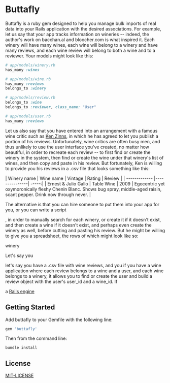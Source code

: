 # Buttafly

Buttafly is a ruby gem designed to help you manage bulk imports of real data into your Rails application with the desired associations. For example, let us say that your app tracks information on wineries -- indeed, the author's work on bacchan.al and bloocher.com is what inspired it. Each winery will have many wines, each wine will belong to a winery and have many reviews, and each wine review will belong to both a wine and to a reviewer. Your models might look like this:

```ruby
# app/models/winery.rb
has_many :wines
```

```ruby
# app/models/wine.rb
has_many :reviews
belongs_to :winery
```

```ruby
# app/models/review.rb
belongs_to :wine
belongs_to :reviewer, class_name: "User"
```

```ruby
# app/models/user.rb
has_many :reviews
```

Let us also say that you have entered into an arrangement with a famous wine critic such as [Ken Zinns](http://www.grape-nutz.com/kenz/), in which he has agreed to let you publish a portion of his reviews. Unfortunately, wine critics are often busy men, and thus unlikely to use the user interface you've created, no matter how beautiful, in order to recreate each review -- to first find or create the winery in the system, then find or create the wine under that winery's list of wines, and then copy and paste in his review. But fortunately, Ken is willing to provide you his reviews in a .csv file that looks something like this:

| Winery name   | Wine name     | Vintage | Rating | Review  |
| ------------- |---------------| -----:|
| Ernest & Julio Gallo | Table Wine |  2009 | Egocentric yet oxymoronically fleshy Chenin Blanc. Shows bug spray, middle-aged raisin, scant pepper. Drink now through never. |


The alternative is that you can hire someone to put them into your app for you, or you can write a script


, in order to manually search for each winery, or create it if it doesn't exist, and then create a wine if it doesn't exist, and perhaps even create the winery as well, before cutting and pasting his review. But he might be willing to give you a spreadsheet, the rows of which might look like so:

winery 


 Let's say you

let's say you have a .csv file with wine reviews, and you if you have a wine application where each review belongs to a wine and a user, and each wine belongs to a winery, it allows you to find or create the user and build a review object with the user's user_id and a wine_id. If 

a [Rails engine](http://guides.rubyonrails.org/engines.html) 
## Getting Started

Add buttafly to your Gemfile with the following line:

```ruby
gem 'buttafly'
```

Then from the command line:

```console
bundle install
```



## License

[MIT-LICENSE](http://en.wikipedia.org/wiki/MIT_License)